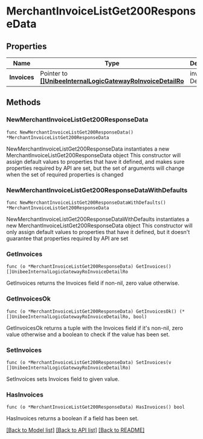 # MerchantInvoiceListGet200ResponseData

## Properties

Name | Type | Description | Notes
------------ | ------------- | ------------- | -------------
**Invoices** | Pointer to [**[]UnibeeInternalLogicGatewayRoInvoiceDetailRo**](UnibeeInternalLogicGatewayRoInvoiceDetailRo.md) | invoice Detail List | [optional] 

## Methods

### NewMerchantInvoiceListGet200ResponseData

`func NewMerchantInvoiceListGet200ResponseData() *MerchantInvoiceListGet200ResponseData`

NewMerchantInvoiceListGet200ResponseData instantiates a new MerchantInvoiceListGet200ResponseData object
This constructor will assign default values to properties that have it defined,
and makes sure properties required by API are set, but the set of arguments
will change when the set of required properties is changed

### NewMerchantInvoiceListGet200ResponseDataWithDefaults

`func NewMerchantInvoiceListGet200ResponseDataWithDefaults() *MerchantInvoiceListGet200ResponseData`

NewMerchantInvoiceListGet200ResponseDataWithDefaults instantiates a new MerchantInvoiceListGet200ResponseData object
This constructor will only assign default values to properties that have it defined,
but it doesn't guarantee that properties required by API are set

### GetInvoices

`func (o *MerchantInvoiceListGet200ResponseData) GetInvoices() []UnibeeInternalLogicGatewayRoInvoiceDetailRo`

GetInvoices returns the Invoices field if non-nil, zero value otherwise.

### GetInvoicesOk

`func (o *MerchantInvoiceListGet200ResponseData) GetInvoicesOk() (*[]UnibeeInternalLogicGatewayRoInvoiceDetailRo, bool)`

GetInvoicesOk returns a tuple with the Invoices field if it's non-nil, zero value otherwise
and a boolean to check if the value has been set.

### SetInvoices

`func (o *MerchantInvoiceListGet200ResponseData) SetInvoices(v []UnibeeInternalLogicGatewayRoInvoiceDetailRo)`

SetInvoices sets Invoices field to given value.

### HasInvoices

`func (o *MerchantInvoiceListGet200ResponseData) HasInvoices() bool`

HasInvoices returns a boolean if a field has been set.


[[Back to Model list]](../README.md#documentation-for-models) [[Back to API list]](../README.md#documentation-for-api-endpoints) [[Back to README]](../README.md)


